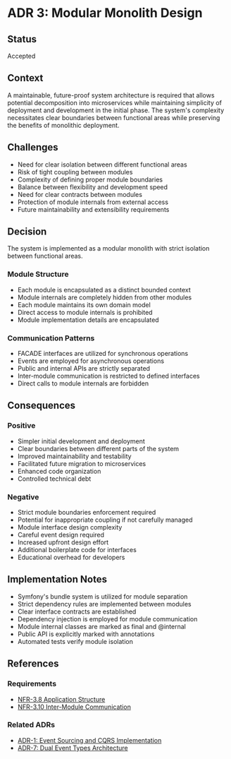 # ADR 3: Modular Monolith Design

## Status
Accepted

## Context
A maintainable, future-proof system architecture is required that allows potential decomposition into microservices while maintaining simplicity of deployment and development in the initial phase. The system's complexity necessitates clear boundaries between functional areas while preserving the benefits of monolithic deployment.

## Challenges
- Need for clear isolation between different functional areas
- Risk of tight coupling between modules
- Complexity of defining proper module boundaries
- Balance between flexibility and development speed
- Need for clear contracts between modules
- Protection of module internals from external access
- Future maintainability and extensibility requirements

## Decision
The system is implemented as a modular monolith with strict isolation between functional areas.

### Module Structure
- Each module is encapsulated as a distinct bounded context
- Module internals are completely hidden from other modules
- Each module maintains its own domain model
- Direct access to module internals is prohibited
- Module implementation details are encapsulated

### Communication Patterns
- FACADE interfaces are utilized for synchronous operations
- Events are employed for asynchronous operations
- Public and internal APIs are strictly separated
- Inter-module communication is restricted to defined interfaces
- Direct calls to module internals are forbidden

## Consequences

### Positive
- Simpler initial development and deployment
- Clear boundaries between different parts of the system
- Improved maintainability and testability
- Facilitated future migration to microservices
- Enhanced code organization
- Controlled technical debt

### Negative
- Strict module boundaries enforcement required
- Potential for inappropriate coupling if not carefully managed
- Module interface design complexity
- Careful event design required
- Increased upfront design effort
- Additional boilerplate code for interfaces
- Educational overhead for developers

## Implementation Notes
- Symfony's bundle system is utilized for module separation
- Strict dependency rules are implemented between modules
- Clear interface contracts are established
- Dependency injection is employed for module communication
- Module internal classes are marked as final and @internal
- Public API is explicitly marked with annotations
- Automated tests verify module isolation

## References

### Requirements
- [NFR-3.8 Application Structure](../requirements/non-functional-requirements.md#nfr-38-application-structure)
- [NFR-3.10 Inter-Module Communication](../requirements/non-functional-requirements.md#nfr-310-inter-module-communication)

### Related ADRs
- [ADR-1: Event Sourcing and CQRS Implementation](ADR-1.md)
- [ADR-7: Dual Event Types Architecture](ADR-7.md)